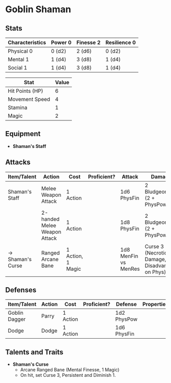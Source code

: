 # Goblin Shaman

## Stats

| Characteristics | Power 0 | Finesse 2 | Resilience 0 |
| --------------- | ------- | --------- | ------------ |
| Physical 0      | 0 (d2)  | 2 (d6)    | 0 (d2)       |
| Mental 1        | 1 (d4)  | 3 (d8)    | 1 (d4)       |
| Social 1        | 1 (d4)  | 3 (d8)    | 1 (d4)       |

| Stat            | Value |
| --------------- | ----- |
| Hit Points (HP) | 6     |
| Movement Speed  | 4     |
| Stamina         | 1     |
| Magic           | 2     |

## Equipment

* **Shaman's Staff**

## Attacks

| Item/Talent       | Action                       | Cost              | Proficient? | Attack               | Damage                                            | Properties             |
| ----------------- | ---------------------------- | ----------------- | ----------- | -------------------- | ------------------------------------------------- | ---------------------- |
| Shaman's Staff    | Melee Weapon Attack          | 1 Action          |             | 1d6 PhysFin          | 2 Bludgeoning (2 + PhysPow 0)            |                        |
|                   | 2-handed Melee Weapon Attack | 1 Action          |             | 1d8 PhysFin          | 2 Bludgeoning (2 + PhysPow 0)            |                        |
| -> Shaman's Curse | Ranged Arcane Bane           | 1 Action, 1 Magic |             | 1d8 MenFin vs MenRes | Curse 3 (Necrotic Damage, Disadvantage on Phys) | Persistent, Diminish 1 |

## Defenses

| Item/Talent      | Action | Cost     | Proficient? | Defense     | Properties |
| ---------------- | ------ | -------- | ----------- | ----------- | ---------- |
| Goblin Dagger    | Parry  | 1 Action |             | 1d2 PhysPow |            |
| Dodge            | Dodge  | 1 Action |             | 1d6 PhysFin |            |

## Talents and Traits

* **Shaman's Curse**
	* Arcane Ranged Bane (Mental Finesse, 1 Magic)
	* On hit, set Curse 3, Persistent and Diminish 1.
